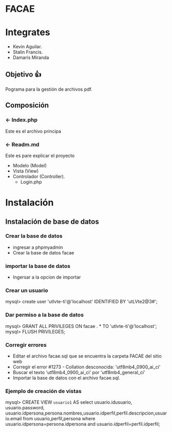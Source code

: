 # FACAE
Integrates
==========
- Kevin Aguilar.
- Stalin Francis.
- Damaris Miranda

Objetivo 👍
------------
Pograma para la gestión de archivos pdf.

Composición
-----------
### <- Index.php
Este es el archivo principa
### <- Readm.md
Este es pare explicar el proyecto
- Modelo (Model)
- Vista (View)
- Controlador (Controller).
   - Login.php
# Instalación
## Instalación de base de datos
### Crear la base de datos
- ingresar a phpmyadmin
- Crear la base de datos facae
### importar la base de datos
- Ingersar a la opcion de importar
### Crear un usuario
  mysql> create user 'utlvte-ti'@'localhost' IDENTIFIED BY 'utLVte2@3#';
### Dar permiso a la base de datos
  mysql> GRANT ALL PRIVILEGES ON facae . * TO 'utlvte-ti'@'localhost';
  mysql> FLUSH PRIVILEGES;
### Corregir errores 

- Editar el archivo facae.sql que se encuentra la carpeta FACAE del sitio web
- Corregir el error #1273 - Collation desconocida: 'utf8mb4_0900_ai_ci'
- Buscar el texto 'utf8mb4_0900_ai_ci'  por    'utf8mb4_general_ci'
- Importar la base de datos con el archivo facae.sql.
### Ejemplo de creación de vistas
mysql> CREATE VIEW `usuario1` AS select usuario.idusuario, usuario.password, usuario.idpersona,persona.nombres,usuario.idperfil,perfil.descripcion,usuario.email from usuario,perfil,persona where usuario.idpersona=persona.idpersona and usuario.idperfil=perfil.idperfil;
